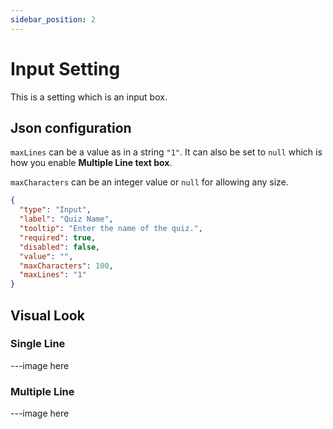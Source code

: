 ```yaml
---
sidebar_position: 2
---
```


# Input Setting
This is a setting which is an input box.

## Json configuration
`maxLines` can be a value as in a string `"1"`. It can also be set to `null` which is how you enable **Multiple Line text box**.

`maxCharacters` can be an integer value or `null` for allowing any size.

```json
{
  "type": "Input",
  "label": "Quiz Name",
  "tooltip": "Enter the name of the quiz.",
  "required": true,
  "disabled": false,
  "value": "",
  "maxCharacters": 100,
  "maxLines": "1"
}
```

## Visual Look
### Single Line
---image here
### Multiple Line
---image here
